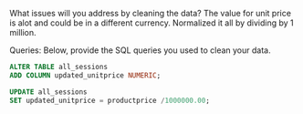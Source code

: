 What issues will you address by cleaning the data?
The value for unit price is alot and could be in a different currency. Normalized it all by dividing by 1 million.




Queries:
Below, provide the SQL queries you used to clean your data.

```SQL
ALTER TABLE all_sessions
ADD COLUMN updated_unitprice NUMERIC;

UPDATE all_sessions
SET updated_unitprice = productprice /1000000.00;
```
